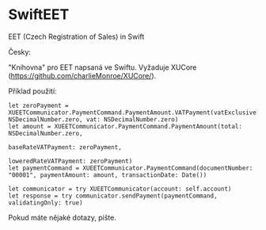 # SwiftEET
EET (Czech Registration of Sales) in Swift

Česky:

"Knihovna" pro EET napsaná ve Swiftu. Vyžaduje XUCore (https://github.com/charlieMonroe/XUCore/).

Příklad použití:

```
let zeroPayment = XUEETCommunicator.PaymentCommand.PaymentAmount.VATPayment(vatExclusive: NSDecimalNumber.zero, vat: NSDecimalNumber.zero)
let amount = XUEETCommunicator.PaymentCommand.PaymentAmount(total: NSDecimalNumber.zero, 
																																baseRateVATPayment: zeroPayment,
                                                                loweredRateVATPayment: zeroPayment)
let paymentCommand = XUEETCommunicator.PaymentCommand(documentNumber: "00001", paymentAmount: amount, transactionDate: Date())

let communicator = try XUEETCommunicator(account: self.account)
let response = try communicator.sendPayment(paymentCommand, validatingOnly: true)
```

Pokud máte nějaké dotazy, pište.
